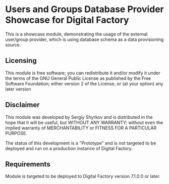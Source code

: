 Users and Groups Database Provider Showcase for Digital Factory
==========================================

This is a showcase module, demonstrating the usage of the external user/group provider, which is using database schema as a data provisioning source.

Licensing
---------
This module is free software; you can redistribute it and/or 
modify it under the terms of the GNU General Public License 
as published by the Free Software Foundation; either version 2 
of the License, or (at your option) any later version

Disclaimer
----------
This module was developed by Sergiy Shyrkov and is distributed in the hope that
it will be useful, but WITHOUT ANY WARRANTY; without even the implied warranty
of MERCHANTABILITY or FITNESS FOR A PARTICULAR PURPOSE.

The status of this development is a "Prototype" and is not targeted to be deployed
and run on a production instance of Digital Factory.

Requirements
------------
Module is targeted to be deployed to Digital Factory version 7.1.0.0 or later.
